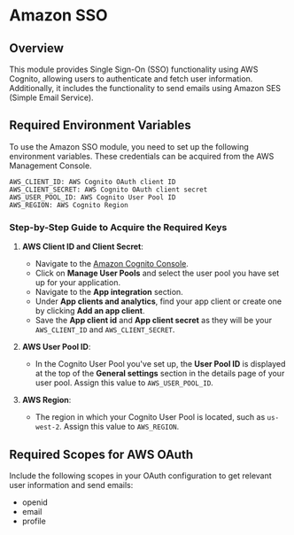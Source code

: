 # Amazon SSO

## Overview

This module provides Single Sign-On (SSO) functionality using AWS Cognito, allowing users to authenticate and fetch user information. Additionally, it includes the functionality to send emails using Amazon SES (Simple Email Service).

## Required Environment Variables

To use the Amazon SSO module, you need to set up the following environment variables. These credentials can be acquired from the AWS Management Console.

```plaintext
AWS_CLIENT_ID: AWS Cognito OAuth client ID
AWS_CLIENT_SECRET: AWS Cognito OAuth client secret
AWS_USER_POOL_ID: AWS Cognito User Pool ID
AWS_REGION: AWS Cognito Region
```

### Step-by-Step Guide to Acquire the Required Keys

1. **AWS Client ID and Client Secret**:
    - Navigate to the [Amazon Cognito Console](https://console.aws.amazon.com/cognito/home).
    - Click on **Manage User Pools** and select the user pool you have set up for your application.
    - Navigate to the **App integration** section.
    - Under **App clients and analytics**, find your app client or create one by clicking **Add an app client**.
    - Save the **App client id** and **App client secret** as they will be your `AWS_CLIENT_ID` and `AWS_CLIENT_SECRET`.

2. **AWS User Pool ID**:
    - In the Cognito User Pool you've set up, the **User Pool ID** is displayed at the top of the **General settings** section in the details page of your user pool. Assign this value to `AWS_USER_POOL_ID`.

3. **AWS Region**:
    - The region in which your Cognito User Pool is located, such as `us-west-2`. Assign this value to `AWS_REGION`.

## Required Scopes for AWS OAuth

Include the following scopes in your OAuth configuration to get relevant user information and send emails:

- openid
- email
- profile
